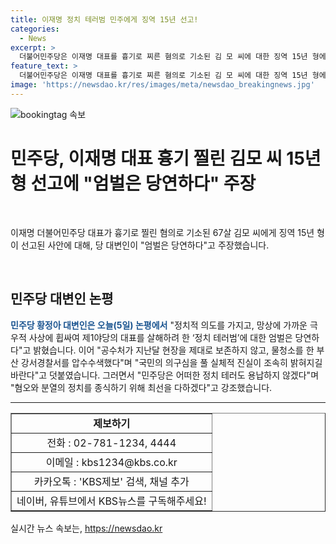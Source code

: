 ```yaml
---
title: 이재명 정치 테러범 민주에게 징역 15년 선고!
categories:
  - News
excerpt: >
  더불어민주당은 이재명 대표를 흉기로 찌른 혐의로 기소된 김 모 씨에 대한 징역 15년 형에 대해 “엄벌은 당연하다”고 밝혔다. 민주당 황정아 대변인은 “정치 테러범에 대한 엄벌은 당연하다”며 “민주당은 어떠한 정치 테러도 용납하지 않겠다”고 강조했다. KBS뉴스로 제보 바랍니다.
feature_text: >
  더불어민주당은 이재명 대표를 흉기로 찌른 혐의로 기소된 김 모 씨에 대한 징역 15년 형에 대해 “엄벌은 당연하다”고 밝혔다. 민주당 황정아 대변인은 “정치 테러범에 대한 엄벌은 당연하다”며 “민주당은 어떠한 정치 테러도 용납하지 않겠다”고 강조했다. KBS뉴스로 제보 바랍니다.
image: 'https://newsdao.kr/res/images/meta/newsdao_breakingnews.jpg'
---
```


<p><img src="https://newsdao.kr/res/images/meta/newsdao_breakingnews.jpg" alt="bookingtag 속보" /></p>

<h1>민주당, 이재명 대표 흉기 찔린 김모 씨 15년형 선고에 "엄벌은 당연하다" 주장</h1>

<p data-ke-size="size16">&nbsp;</p>

<p>이재명 더불어민주당 대표가 흉기로 찔린 혐의로 기소된 67살 김모 씨에게 징역 15년 형이 선고된 사안에 대해, 당 대변인이 "엄벌은 당연하다"고 주장했습니다.</p>

<p data-ke-size="size16">&nbsp;</p>

<h2 data-ke-size="size26">민주당 대변인 논평</h2>

<p data-ke-size="size16"><b><span style="color: #1a5490;">민주당 황정아 대변인은 오늘(5일) 논평에서</span></b> "정치적 의도를 가지고, 망상에 가까운 극우적 사상에 휩싸여 제1야당의 대표를 살해하려 한 ‘정치 테러범’에 대한 엄벌은 당연하다"고 밝혔습니다. 이어 "공수처가 지난달 현장을 제대로 보존하지 않고, 물청소를 한 부산 강서경찰서를 압수수색했다"며 "국민의 의구심을 풀 실체적 진실이 조속히 밝혀지길 바란다"고 덧붙였습니다. 그러면서 "민주당은 어떠한 정치 테러도 용납하지 않겠다"며 "혐오와 분열의 정치를 종식하기 위해 최선을 다하겠다"고 강조했습니다.</p>

<hr>

<table style="width: 100%;" border="1">
<tbody>
<tr>
<td style="text-align: center; height: 17px;"><b>제보하기</b></td>
</tr>
<tr>
<td style="text-align: center; height: 17px;">전화 : 02-781-1234, 4444</td>
</tr>
<tr>
<td style="text-align: center; height: 17px;">이메일 : kbs1234@kbs.co.kr</td>
</tr>
<tr>
<td style="text-align: center; height: 17px;">카카오톡 : 'KBS제보' 검색, 채널 추가</td>
</tr>
<tr>
<td style="text-align: center; height: 17px;">네이버, 유튜브에서 KBS뉴스를 구독해주세요!</td>
</tr>
</tbody>
</table>
실시간 뉴스 속보는, <a href="https://newsdao.kr" rel="dofollow">https://newsdao.kr</a>


